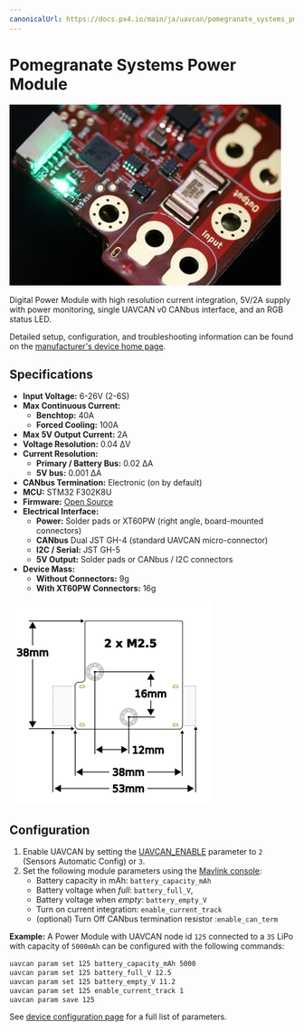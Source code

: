 ```yaml
---
canonicalUrl: https://docs.px4.io/main/ja/uavcan/pomegranate_systems_pm
---
```


# Pomegranate Systems Power Module

![Module Image](../../assets/hardware/power_module/pomegranate_systems_pm/main_image.jpg)

Digital Power Module with high resolution current integration, 5V/2A supply with power monitoring, single UAVCAN v0 CANbus interface, and an RGB status LED.

Detailed setup, configuration, and troubleshooting information can be found on the [manufacturer's device home page](https://p-systems.io/product/power_module).

## Specifications

 - **Input Voltage:** 6-26V \(2-6S\)
 - **Max Continuous Current:**
   - **Benchtop:** 40A
   - **Forced Cooling:** 100A
 - **Max 5V Output Current:** 2A
 - **Voltage Resolution:** 0.04 ΔV
 - **Current Resolution:**
   - **Primary / Battery Bus:** 0.02 ΔA
   - **5V bus:** 0.001 ΔA
 - **CANbus Termination:** Electronic (on by default)
 - **MCU:** STM32 F302K8U
 - **Firmware:** [Open Source](https://bitbucket.org/p-systems/firmware/)
 - **Electrical Interface:**
   - **Power:** Solder pads or XT60PW (right angle, board-mounted connectors)
   - **CANbus** Dual JST GH-4 (standard UAVCAN micro-connector)
   - **I2C / Serial:** JST GH-5
   - **5V Output:** Solder pads or CANbus / I2C connectors
 - **Device Mass:**
   - **Without Connectors:** 9g
   - **With XT60PW Connectors:** 16g


 ![Dimensions](../../assets/hardware/power_module/pomegranate_systems_pm/mechanical.png)

## Configuration

 1. Enable UAVCAN by setting the [UAVCAN_ENABLE](../advanced_config/parameter_reference.md#UAVCAN_ENABLE) parameter to `2` (Sensors Automatic Config) or `3`.
 2. Set the following module parameters using the [Mavlink console](https://docs.qgroundcontrol.com/en/analyze_view/mavlink_console.html):
    * Battery capacity in mAh: `battery_capacity_mAh`
    * Battery voltage when *full*: `battery_full_V`,
    * Battery voltage when *empty*: `battery_empty_V`
    * Turn on current integration: `enable_current_track`
    * (optional) Turn Off CANbus termination resistor :`enable_can_term`

**Example:** A Power Module with UAVCAN node id `125` connected to a `3S` LiPo with capacity of `5000mAh` can be configured with the following commands:

```
uavcan param set 125 battery_capacity_mAh 5000
uavcan param set 125 battery_full_V 12.5
uavcan param set 125 battery_empty_V 11.2
uavcan param set 125 enable_current_track 1
uavcan param save 125
```

See [device configuration page](https://p-systems.io/product/power_module/configuration) for a full list of parameters.
